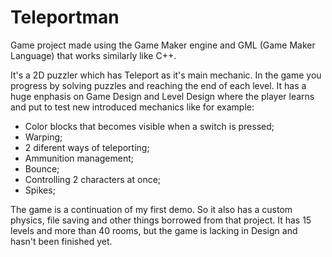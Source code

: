 # Teleportman
Game project made using the Game Maker engine and GML (Game Maker Language) that works similarly like C++.

It's a 2D puzzler which has Teleport as it's main mechanic. In the game you progress by solving puzzles and reaching the end of each level. It has a huge enphasis on Game Design and Level Design where the player learns and put to test new introduced mechanics like for example:

* Color blocks that becomes visible when a switch is pressed;
* Warping;
* 2 diferent ways of teleporting;
* Ammunition management;
* Bounce;
* Controlling 2 characters at once;
* Spikes;

The game is a continuation of my first demo. So it also has a custom physics, file saving and other things borrowed from that project. It has 15 levels and more than 40 rooms, but the game is lacking in Design and hasn't been finished yet.
